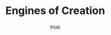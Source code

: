 ---
title: "Engines of Creation"
bookCover: "/assets/book-covers/engines-of-creation.jpg"
slug: "engines-of-creation"
bookAuthor: "Eric Drexler"
rating: 10
amazonLink: ""
author:
  name: Rico Trebeljahr
  picture: "/assets/blog/profile.jpeg"
---